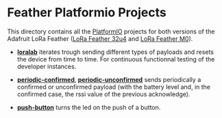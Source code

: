 # Feather Platformio Projects

This directory contains all the [PlatformIO](http://platformio.org/) projects for both versions of the Adafruit LoRa Feather ([LoRa Feather 32u4](https://www.adafruit.com/product/3078)  and [LoRa Feather M0](https://www.adafruit.com/product/3178)). 

* **[loralab](loralab)** iterates trough sending different types of payloads and resets the device from time to time. For continuous functionnal testing of the developer instances. 

* **[periodic-confirmed](periodic-confirmed)**, **[periodic-unconfirmed](periodic-unconfirmed)** sends periodically a confirmed or unconfirmed payload (with the battery level and, in the confirmed case, the rssi value of the previous acknowledge).  

* **[push-button](push-button)** turns the led on the push of a button.
